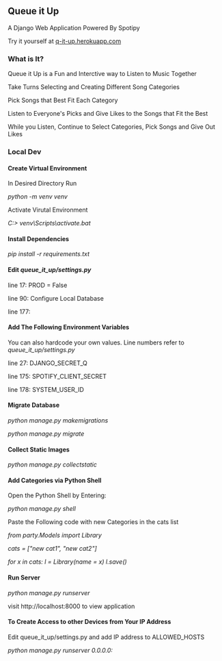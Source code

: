 <h2> Queue it Up </h2>
A Django Web Application Powered By Spotipy

Try it yourself at <a href="http://q-it-up.herokuapp.com">q-it-up.herokuapp.com</a>


<h3>What is It?</h3>

Queue it Up is a Fun and Interctive way to Listen to Music Together

Take Turns Selecting and Creating Different Song Categories

Pick Songs that Best Fit Each Category

Listen to Everyone's Picks and Give Likes to the Songs that Fit the Best 

While you Listen, Continue to Select Categories, Pick Songs and Give Out Likes 


<h3> Local Dev </h3>

<h4>Create Virtual Environment</h4>

In Desired Directory Run

<I>python -m venv venv</I>
 
Activate Virutal Environment
 
<I>C:\> venv\Scripts\activate.bat</I>


<h4> Install Dependencies </h4>

<I>pip install -r requirements.txt</I>


<h4> Edit <I>queue_it_up/settings.py</I> </h4>

line 17: PROD = False

line 90: Configure Local Database

line 177: <YOUR-SPOTIFY-CLIENT-ID>


<h4> Add The Following Environment Variables </h4>

You can also hardcode your own values. Line numbers refer to <I>queue_it_up/settings.py</I>

line 27: DJANGO_SECRET_Q

line 175: SPOTIFY_CLIENT_SECRET

line 178: SYSTEM_USER_ID


<h4> Migrate Database </h4>

<I>python manage.py makemigrations</I>

<I>python manage.py migrate</I>


<h4> Collect Static Images </h4>

<I>python manage.py collectstatic</I>


<h4>Add Categories via Python Shell</h4>

Open the Python Shell by Entering:

<I>python manage.py shell</I>

Paste the Following code with new Categories in the cats list

<I>from party.Models import Library

cats = ["new cat1", "new cat2"]

for x in cats:
    l = Library(name = x)
    l.save()</I>


<h4> Run Server </h4>

<I>python manage.py runserver</I>

visit http://localhost:8000 to view application


<h4>To Create Access to other Devices from Your IP Address</h4>

Edit queue_it_up/settings.py and add IP address to ALLOWED_HOSTS

<I>python manage.py runserver 0.0.0.0:<PORT></I>





